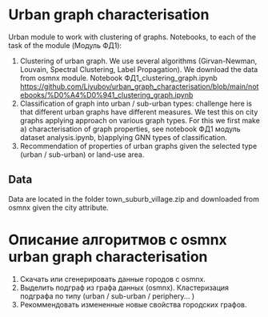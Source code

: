# Urban graph characterisation

Urban module to work with clustering of graphs.
Notebooks, to each of the task of the module (Модуль ФД1):


1. Сlustering of urban graph. We use several algorithms (Girvan-Newman, Louvain, Spectral Clustering, Label Propagation). We download the data from osmnx module. Notebook ФД1_clustering_graph.ipynb https://github.com/Liyubov/urban_graph_characterisation/blob/main/notebooks/%D0%A4%D0%941_clustering_graph.ipynb 
2. Classification of graph into urban / sub-urban types: challenge here is that different urban graphs have different measures. We test this on city graphs applying approach on various graph types. For this we first make a) characterisation of graph properties, see notebook ФД1 модуль dataset analysis.ipynb, b)applying GNN types of classification. 
3. Recommendation of properties of urban graphs given the selected type (urban / sub-urban) or land-use area. 


## Data 

Data are located in the folder town_suburb_village.zip and downloaded from osmnx given the city attribute. 

# Описание алгоритмов с osmnx urban graph characterisation 

1. Скачать или сгенерировать данные городов с osmnx.
2. Выделить подграф из графа данных (osmnx).
    Кластеризация подграфа по типу (urban / sub-urban / periphery... )
3. Рекоммендовать измененные новые свойства городских графов.

